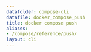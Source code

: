```yaml
---
datafolder: compose-cli
datafile: docker_compose_push
title: docker compose push
aliases:
- /compose/reference/push/
layout: cli
---
```


<!--
Sorry, but the contents of this page are automatically generated from
Docker's source code. If you want to suggest a change to the text that appears
here, you'll need to find the string by searching this repo:
https://github.com/docker/compose
-->